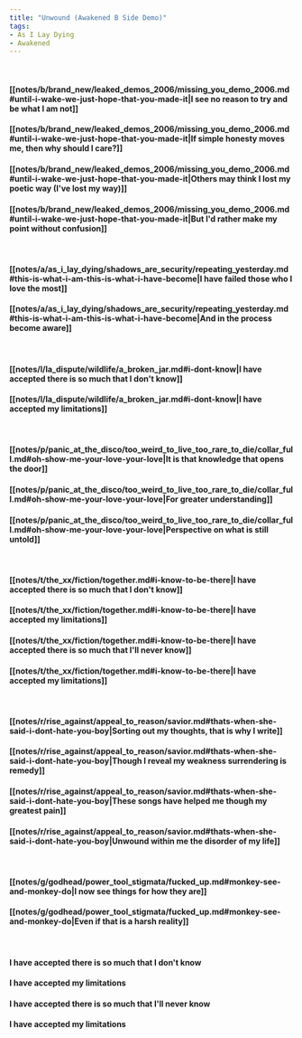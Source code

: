```yaml
---
title: "Unwound (Awakened B Side Demo)"
tags:
- As I Lay Dying
- Awakened
---
```

&nbsp;
#### [[notes/b/brand_new/leaked_demos_2006/missing_you_demo_2006.md#until-i-wake-we-just-hope-that-you-made-it|I see no reason to try and be what I am not]]
#### [[notes/b/brand_new/leaked_demos_2006/missing_you_demo_2006.md#until-i-wake-we-just-hope-that-you-made-it|If simple honesty moves me, then why should I care?]]
#### [[notes/b/brand_new/leaked_demos_2006/missing_you_demo_2006.md#until-i-wake-we-just-hope-that-you-made-it|Others may think I lost my poetic way (I've lost my way)]]
#### [[notes/b/brand_new/leaked_demos_2006/missing_you_demo_2006.md#until-i-wake-we-just-hope-that-you-made-it|But I'd rather make my point without confusion]]
&nbsp;
#### [[notes/a/as_i_lay_dying/shadows_are_security/repeating_yesterday.md#this-is-what-i-am-this-is-what-i-have-become|I have failed those who I love the most]]
#### [[notes/a/as_i_lay_dying/shadows_are_security/repeating_yesterday.md#this-is-what-i-am-this-is-what-i-have-become|And in the process become aware]]
&nbsp;
#### [[notes/l/la_dispute/wildlife/a_broken_jar.md#i-dont-know|I have accepted there is so much that I don't know]]
#### [[notes/l/la_dispute/wildlife/a_broken_jar.md#i-dont-know|I have accepted my limitations]]
&nbsp;
#### [[notes/p/panic_at_the_disco/too_weird_to_live_too_rare_to_die/collar_full.md#oh-show-me-your-love-your-love|It is that knowledge that opens the door]]
#### [[notes/p/panic_at_the_disco/too_weird_to_live_too_rare_to_die/collar_full.md#oh-show-me-your-love-your-love|For greater understanding]]
#### [[notes/p/panic_at_the_disco/too_weird_to_live_too_rare_to_die/collar_full.md#oh-show-me-your-love-your-love|Perspective on what is still untold]]
&nbsp;
#### [[notes/t/the_xx/fiction/together.md#i-know-to-be-there|I have accepted there is so much that I don't know]]
#### [[notes/t/the_xx/fiction/together.md#i-know-to-be-there|I have accepted my limitations]]
#### [[notes/t/the_xx/fiction/together.md#i-know-to-be-there|I have accepted there is so much that I'll never know]]
#### [[notes/t/the_xx/fiction/together.md#i-know-to-be-there|I have accepted my limitations]]
&nbsp;
#### [[notes/r/rise_against/appeal_to_reason/savior.md#thats-when-she-said-i-dont-hate-you-boy|Sorting out my thoughts, that is why I write]]
#### [[notes/r/rise_against/appeal_to_reason/savior.md#thats-when-she-said-i-dont-hate-you-boy|Though I reveal my weakness surrendering is remedy]]
#### [[notes/r/rise_against/appeal_to_reason/savior.md#thats-when-she-said-i-dont-hate-you-boy|These songs have helped me though my greatest pain]]
#### [[notes/r/rise_against/appeal_to_reason/savior.md#thats-when-she-said-i-dont-hate-you-boy|Unwound within me the disorder of my life]]
&nbsp;
#### [[notes/g/godhead/power_tool_stigmata/fucked_up.md#monkey-see-and-monkey-do|I now see things for how they are]]
#### [[notes/g/godhead/power_tool_stigmata/fucked_up.md#monkey-see-and-monkey-do|Even if that is a harsh reality]]
&nbsp;
#### I have accepted there is so much that I don't know
#### I have accepted my limitations
#### I have accepted there is so much that I'll never know
#### I have accepted my limitations
